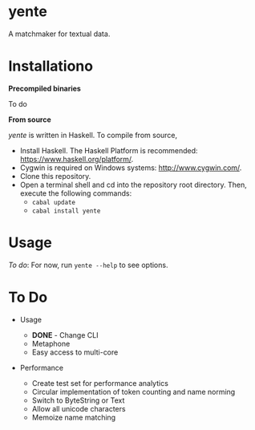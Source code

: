 # yente
A matchmaker for textual data.

# Installationo

**Precompiled binaries**

To do

**From source**

*yente* is written in Haskell. To compile from source,


* Install Haskell. The Haskell Platform is recommended: <https://www.haskell.org/platform/>.
* Cygwin is required on Windows systems: <http://www.cygwin.com/>.
* Clone this repository.
* Open a terminal shell and cd into the repository root directory. Then, execute the following commands:
  * `cabal update`
  * `cabal install yente` 


# Usage

*To do*: For now, run `yente --help` to see options.

# To Do

* Usage
  * **DONE** - Change CLI
  * Metaphone
  * Easy access to multi-core

* Performance
  * Create test set for performance analytics
  * Circular implementation of token counting and name norming
  * Switch to ByteString or Text
  * Allow all unicode characters
  * Memoize name matching

